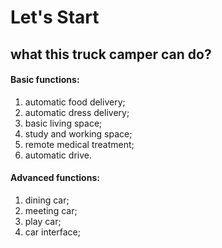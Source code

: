 # Let's Start

## what this truck camper can do?
#### Basic functions:
1. automatic food delivery;
2. automatic dress delivery;
3. basic living space;
4. study and working space;
5. remote medical treatment;
6. automatic drive.

#### Advanced functions:
1. dining car;
2. meeting car;
3. play car;
4. car interface;

